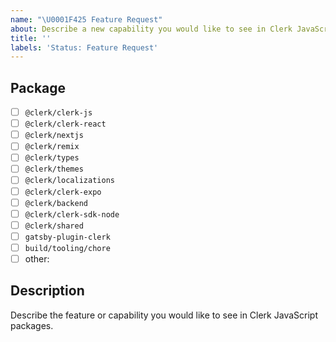 ```yaml
---
name: "\U0001F425 Feature Request"
about: Describe a new capability you would like to see in Clerk JavaScript packages.
title: ''
labels: 'Status: Feature Request'
---
```


<!-- You can also find us on Discord https://discord.com/invite/b5rXHjAg7A -->

## Package

- [ ] `@clerk/clerk-js`
- [ ] `@clerk/clerk-react`
- [ ] `@clerk/nextjs`
- [ ] `@clerk/remix`
- [ ] `@clerk/types`
- [ ] `@clerk/themes`
- [ ] `@clerk/localizations`
- [ ] `@clerk/clerk-expo`
- [ ] `@clerk/backend`
- [ ] `@clerk/clerk-sdk-node`
- [ ] `@clerk/shared`
- [ ] `gatsby-plugin-clerk`
- [ ] `build/tooling/chore`
- [ ] other:

## Description

Describe the feature or capability you would like to see in Clerk JavaScript packages.
